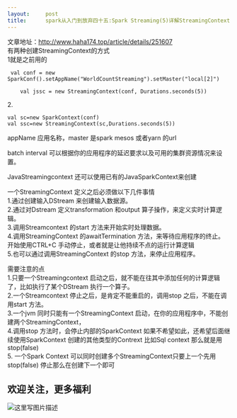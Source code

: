 ```yaml
---
layout:     post
title:      spark从入门到放弃四十五:Spark Streaming(5)详解StreamingContext
---
```

<div id="article_content" class="article_content clearfix csdn-tracking-statistics" data-pid="blog" data-mod="popu_307" data-dsm="post">
								            <div id="content_views" class="markdown_views prism-atom-one-dark">
							<!-- flowchart 箭头图标 勿删 -->
							<svg xmlns="http://www.w3.org/2000/svg" style="display: none;"><path stroke-linecap="round" d="M5,0 0,2.5 5,5z" id="raphael-marker-block" style="-webkit-tap-highlight-color: rgba(0, 0, 0, 0);"></path></svg>
							<p>文章地址：<a href="http://www.haha174.top/article/details/251607" rel="nofollow">http://www.haha174.top/article/details/251607</a> <br>
有两种创建StreamingContext的方式 <br>
1就是之前用的</p>

<pre class="prettyprint"><code class=" hljs fsharp"> <span class="hljs-keyword">val</span> conf = <span class="hljs-keyword">new</span> SparkConf().setAppName(<span class="hljs-string">"WorldCountStreaming"</span>).setMaster(<span class="hljs-string">"local[2]"</span>)

    <span class="hljs-keyword">val</span> jssc = <span class="hljs-keyword">new</span> StreamingContext(conf, Durations.seconds(<span class="hljs-number">5</span>))
</code></pre>

<p>2.</p>



<pre class="prettyprint"><code class=" hljs fsharp"><span class="hljs-keyword">val</span> sc=<span class="hljs-keyword">new</span> SparkContext(conf)
<span class="hljs-keyword">val</span> ssc=<span class="hljs-keyword">new</span> StreamingContext(sc,Durations.seconds(<span class="hljs-number">5</span>))</code></pre>

<p>appName  应用名称，master  是spark mesos  或者yarn  的url </p>

<p>batch interval  可以根据你的应用程序的延迟要求以及可用的集群资源情况来设置。</p>

<p>JavaStreamingcontext  还可以使用已有的JavaSparkContext来创建</p>

<p>一个StreamingContext  定义之后必须做以下几件事情 <br>
1.通过创建输入DStream  来创建输入数据源。 <br>
2.通过对Dstream  定义transformation  和output  算子操作，来定义实时计算逻辑。 <br>
3.调用Streamcontext  的start  方法来开始实时处理数据。 <br>
4.调用StreamingContext  的awaitTermination   方法，来等待应用程序的终止。开始使用CTRL+C   手动停止，或者就是让他持续不点的运行计算逻辑 <br>
5.也可以通过调用StreamingContext  的stop  方法，来停止应用程序。</p>

<p>需要注意的点 <br>
1.只要一个Streamingcontext  启动之后，就不能在往其中添加任何的计算逻辑了，比如执行了某个DStream   执行一个算子。 <br>
2.一个Streamcontext  停止之后，是肯定不能重启的，调用stop  之后，不能在调用start  方法。 <br>
3.一个jvm  同时只能有一个StreamingContext   启动，在你的应用程序中，不能创建两个StreamingContext， <br>
4.调用stop  方法时，会停止内部的SparkContext  如果不希望如此，还希望后面继续使用SparkContext 创建的其他类型的Contrext  比如Sql  context  那么就是用stop(false) <br>
5.  一个Spark  Context   可以同时创建多个StreamingContext只要上一个先用stop(false)  停止那么在创建下一个即可</p>

<h2 id="欢迎关注更多福利">欢迎关注，更多福利</h2>

<p><img src="http://upload-images.jianshu.io/upload_images/7822142-23641a8df1ead152.jpg?imageMogr2/auto-orient/strip%7CimageView2/2/w/1240" alt="这里写图片描述" title=""></p>            </div>
						<link href="https://csdnimg.cn/release/phoenix/mdeditor/markdown_views-9e5741c4b9.css" rel="stylesheet">
                </div>